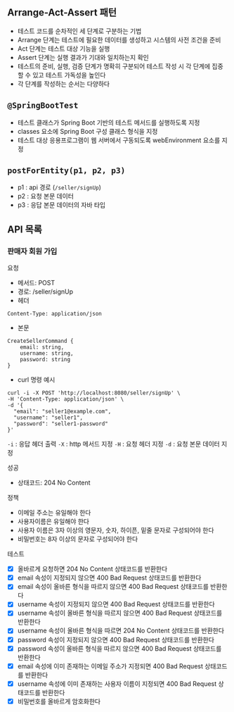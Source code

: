 ## Arrange-Act-Assert 패턴
- 테스트 코드를 순차적인 세 단계로 구분하는 기법
- Arrange 단계는 테스트에 필요한 데이터를 생성하고 시스템의 사전 조건을 준비
- Act 단계는 테스트 대상 기능을 실행
- Assert 단계는 실행 결과가 기대와 일치하는지 확인
- 테스트의 준비, 실행, 검증 단계가 명확히 구분되어 테스트 작성 시 각 단계에 집중할 수 있고 테스트 가독성을 높인다
- 각 단계를 작성하는 순서는 다양하다

## `@SpringBootTest`
- 테스트 클래스가 Spring Boot 기반의 테스트 메서드를 실행하도록 지정
- classes 요소에 Spring Boot 구성 클래스 형식을 지정
- 테스트 대상 응용프로그램이 웹 서버에서 구동되도록 webEnvironment 요소를 지정

## `postForEntity(p1, p2, p3)`
- p1 : api 경로 (`/seller/signUp`)
- p2 : 요청 본문 데이터
- p3 : 응답 본문 데이터의 자바 타입


## API 목록
### 판매자 회원 가입
요청
- 메서드: POST
- 경로: /seller/signUp
- 헤더
```
Content-Type: application/json
```
- 본문
```
CreateSellerCommand {
    email: string,
    username: string,
    password: string
}
```
- curl 명령 예시
```shell
curl -i -X POST 'http://localhost:8080/seller/signUp' \
-H 'Content-Type: application/json' \
-d '{
  "email": "seller1@example.com",
  "username": "seller1",
  "password": "seller1-password"
}'
```

`-i` : 응답 헤더 출력
`-X` : http 메서드 지정
`-H` : 요청 헤더 지정
`-d` : 요청 본문 데이터 지정

성공
- 상태코드: 204 No Content

정책
- 이메일 주소는 유일해야 한다
- 사용자이름은 유일해야 한다
- 사용자 이름은 3자 이상의 영문자, 숫자, 하이픈, 밑줄 문자로 구성되어야 한다
- 비밀번호는 8자 이상의 문자로 구성되어야 한다

테스트
- [x] 올바르게 요청하면 204 No Content 상태코드를 반환한다
- [x] email 속성이 지정되지 않으면 400 Bad Request 상태코드를 반환한다
- [x] email 속성이 올바른 형식을 따르지 않으면 400 Bad Request 상태코드를 반환한다
- [x] username 속성이 지정되지 않으면 400 Bad Request 상태코드를 반환한다
- [x] username 속성이 올바른 형식을 따르지 않으면 400 Bad Request 상태코드를 반환한다
- [x] username 속성이 올바른 형식을 따르면 204 No Content 상태코드를 반환한다
- [x] password 속성이 지정되지 않으면 400 Bad Request 상태코드를 반환한다
- [x] password 속성이 올바른 형식을 따르지 않으면 400 Bad Request 상태코드를 반환한다
- [x] email 속성에 이미 존재하는 이메일 주소가 지정되면 400 Bad Request 상태코드를 반환한다
- [x] username 속성에 이미 존재하는 사용자 이름이 지정되면 400 Bad Request 상태코드를 반환한다
- [x] 비밀번호를 올바르게 암호화한다